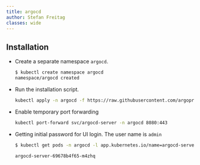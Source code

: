 ```yaml
---
title: argocd
author: Stefan Freitag
classes: wide
---
```


## Installation

- Create a separate namespace `argocd`.

    ```sh
    $ kubectl create namespace argocd
    namespace/argocd created
    ```

- Run the installation script.

    ```sh
    kubectl apply -n argocd -f https://raw.githubusercontent.com/argoproj/argo-cd/stable/manifests/install.yaml
    ```

- Enable temporary port forwarding

    ```sh
    kubectl port-forward svc/argocd-server -n argocd 8080:443
    ```

- Getting initial password for UI login. The user name is `admin`

    ```sh
    $ kubectl get pods -n argocd -l app.kubernetes.io/name=argocd-server -o name | cut -d'/' -f 2

    argocd-server-69678b4f65-m4zhq
    ```
